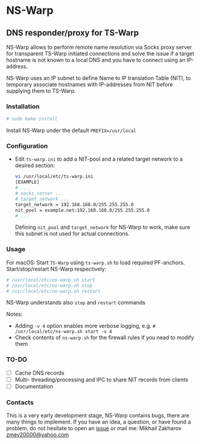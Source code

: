 # NS-Warp

## DNS responder/proxy for TS-Warp

NS-Warp allows to perform remote name resolution via Socks proxy server for transparent TS-Warp initiated connections
and solve the issue if a target hostname is not known to a local DNS and you have to connect using an IP-address.

NS-Warp uses an IP subnet to define Name to IP translation Table (NIT), to temporary associate hostnames with
IP-addresses from NIT before supplying them to TS-Warp.

### Installation

```sh
# sudo make install
```

Install NS-Warp under the default `PREFIX=/usr/local`

### Configuration

* Edit `ts-warp.ini` to add a NIT-pool and a related target network to a desired section:

  ```sh
  vi /usr/local/etc/ts-warp.ini
  [EXAMPLE]
  # ...
  # socks_server ...
  # target_network ...
  target_network = 192.168.168.0/255.255.255.0
  nit_pool = example.net:192.168.168.0/255.255.255.0
  # ...
  ```

  Defining `nit_pool` and `target_network` for NS-Warp to work, make sure this subnet is not used for actual connections.

### Usage

For macOS: Start `TS-Warp` using `ts-warp.sh` to load required PF-anchors.
Start/stop/restart NS-Warp respectively:

```sh
# /usr/local/etc/ns-warp.sh start
# /usr/local/etc/ns-warp.sh stop
# /usr/local/etc/ns-warp.sh restart
```

NS-Warp understands also `stop` and `restart` commands

Notes:

* Adding `-v 4` option enables more verbose logging, e.g. `# /usr/local/etc/ns-warp.sh start -v 4`
* Check contents of `ns-warp.sh` for the firewall rules if you nead to modify them

### TO-DO

* [ ] Cache DNS records
* [ ] Multi- threading/processing and IPC to share NIT records from clients
* [ ] Documentation

### Contacts

This is a very early development stage, NS-Warp contains bugs, there are many things to implement. If you have an idea,
a question, or have found a problem, do not hesitate to open an [issue](https://github.com/mezantrop/ts-warp/issues/new/choose)
or mail me: Mikhail Zakharov <zmey20000@yahoo.com>
